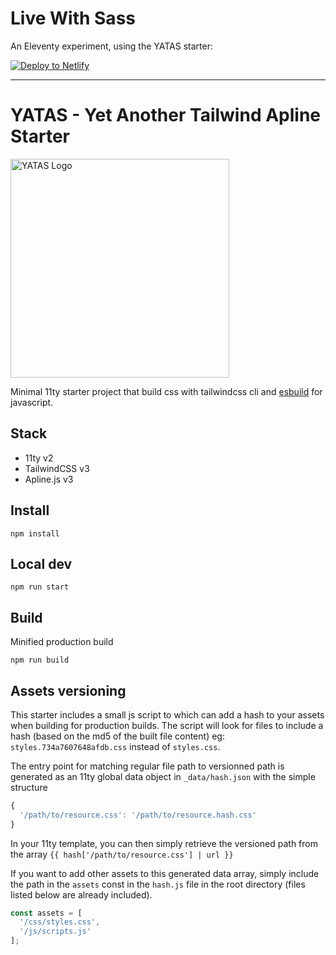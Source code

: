 # Live With Sass
An Eleventy experiment, using the YATAS starter:

[![Deploy to Netlify](https://www.netlify.com/img/deploy/button.svg)](https://app.netlify.com/start/deploy?repository=https://github.com/zapscribbles/live-with-sass)

---

# YATAS - Yet Another Tailwind Apline Starter

<a href="https://yatas.netlify.app/" target="_blank">
  <img alt="YATAS Logo" width="350" src="./src/img/logo.svg">
</a>

Minimal 11ty starter project that build css with tailwindcss cli and [esbuild](https://esbuild.github.io/) for javascript.

## Stack

* 11ty v2
* TailwindCSS v3
* Apline.js v3

## Install

```
npm install
```

## Local dev

```
npm run start
```

## Build

Minified production build

```
npm run build
```

## Assets versioning

This starter includes a small js script to which can add a hash to your assets when building for production builds.
The script will look for files to include a hash (based on the md5 of the built file content) eg: ```styles.734a7607648afdb.css``` instead of ```styles.css```.

The entry point for matching regular file path to versionned path is generated as an 11ty global data object in ```_data/hash.json``` with the simple structure
```js
{
  '/path/to/resource.css': '/path/to/resource.hash.css'
}
```

In your 11ty template, you can then simply retrieve the versioned path from the array ```{{ hash['/path/to/resource.css'] | url }}```

If you want to add other assets to this generated data array, simply include the path in the ```assets``` const in the ```hash.js``` file in the root directory (files listed below are already included).

```js
const assets = [
  '/css/styles.css',
  '/js/scripts.js'
];
```
